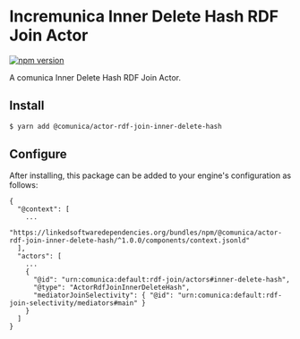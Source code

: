# Incremunica Inner Delete Hash RDF Join Actor

[![npm version](https://badge.fury.io/js/@incremunica%2Factor-rdf-join-inner-delete-hash.svg)](https://badge.fury.io/js/@incremunica%2Factor-rdf-join-inner-delete-hash)

A comunica Inner Delete Hash RDF Join Actor.

## Install

```bash
$ yarn add @comunica/actor-rdf-join-inner-delete-hash
```

## Configure

After installing, this package can be added to your engine's configuration as follows:
```text
{
  "@context": [
    ...
    "https://linkedsoftwaredependencies.org/bundles/npm/@comunica/actor-rdf-join-inner-delete-hash/^1.0.0/components/context.jsonld"
  ],
  "actors": [
    ...
    {
      "@id": "urn:comunica:default:rdf-join/actors#inner-delete-hash",
      "@type": "ActorRdfJoinInnerDeleteHash",
      "mediatorJoinSelectivity": { "@id": "urn:comunica:default:rdf-join-selectivity/mediators#main" }
    }
  ]
}
```
